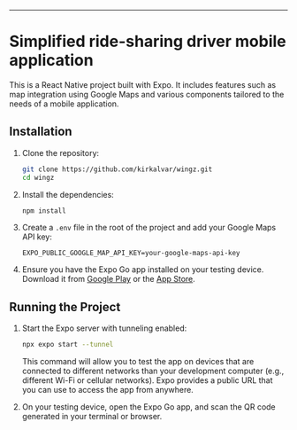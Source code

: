 ---

# Simplified ride-sharing driver mobile application

This is a React Native project built with Expo. It includes features such as map integration using Google Maps and various components tailored to the needs of a mobile application.

## Installation

1. Clone the repository:
   ```bash
   git clone https://github.com/kirkalvar/wingz.git
   cd wingz
   ```

2. Install the dependencies:
   ```bash
   npm install
   ```

3. Create a `.env` file in the root of the project and add your Google Maps API key:
   ```
   EXPO_PUBLIC_GOOGLE_MAP_API_KEY=your-google-maps-api-key
   ```

4. Ensure you have the Expo Go app installed on your testing device. Download it from [Google Play](https://play.google.com/store/apps/details?id=host.exp.exponent) or the [App Store](https://apps.apple.com/us/app/expo-go/id982107779).

## Running the Project

1. Start the Expo server with tunneling enabled:
   ```bash
   npx expo start --tunnel
   ```

   This command will allow you to test the app on devices that are connected to different networks than your development computer (e.g., different Wi-Fi or cellular networks). Expo provides a public URL that you can use to access the app from anywhere.

2. On your testing device, open the Expo Go app, and scan the QR code generated in your terminal or browser.

